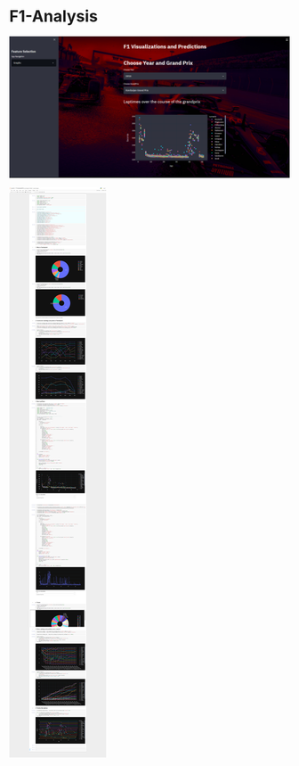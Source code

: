 # F1-Analysis
![Alt text](https://raw.githubusercontent.com/frax0n/F1-Analysis/Frax/images/analytics.png "Page Preview")

![Alt text](https://raw.githubusercontent.com/frax0n/F1-Analysis/Frax/images/screencapture-localhost-8888-notebooks-F1TurboHybridPCA-ipynb-2021-08-19-23_14_37.png "F1 PCA")
